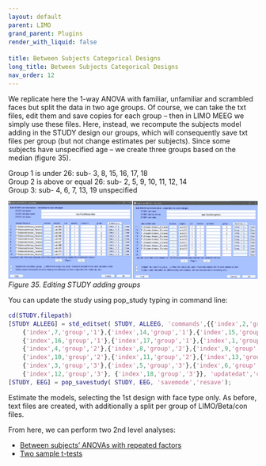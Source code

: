 ```yaml
---
layout: default
parent: LIMO
grand_parent: Plugins
render_with_liquid: false

title: Between Subjects Categorical Designs
long_title: Between Subjects Categorical Designs
nav_order: 12
---
```

We replicate here the 1-way ANOVA with familiar, unfamiliar and scrambled faces but split the data in two age groups. Of course, we can take the txt files, edit them and save copies for each group – then in LIMO MEEG we simply use these files. Here, instead, we recompute the subjects model adding in the STUDY design our groups, which will consequently save txt files per group (but not change estimates per subjects). Since some subjects have unspecified age – we create three groups based on the median (figure 35).  

Group 1 is under 26: sub- 3, 8, 15, 16, 17, 18  
Group 2 is above or equal 26: sub- 2, 5, 9, 10, 11, 12, 14  
Group 3: sub- 4, 6, 7, 13, 19 unspecified  

![Figure 35. Edit study](https://raw.githubusercontent.com/LIMO-EEG-Toolbox/limo_meeg/master/resources/images/35.jpg) 
_Figure 35. Editing STUDY adding groups_

You can update the study using pop_study typing in command line:
```matlab
cd(STUDY.filepath)
[STUDY ALLEEG] = std_editset( STUDY, ALLEEG, 'commands',{{'index',2,'group','1'}, ...
    {'index',7,'group','1'},{'index',14,'group','1'},{'index',15,'group','1'}, ...
    {'index',16,'group','1'},{'index',17,'group','1'},{'index',1,'group','2'}, ...
    {'index',4,'group','2'},{'index',8,'group','2'},{'index',9,'group','2'}, ...
    {'index',10,'group','2'},{'index',11,'group','2'},{'index',13,'group','2'}, ...
    {'index',3,'group','3'},{'index',5,'group','3'},{'index',6,'group','3'}, ...
    {'index',12,'group','3'}, {'index',18,'group','3'}}, 'updatedat','off','rmclust','on');
[STUDY, EEG] = pop_savestudy( STUDY, EEG, 'savemode','resave');
```

Estimate the models, selecting the 1st design with face type only. As before, text files are created, with additionally a split per group of LIMO/Beta/con files. 

From here, we can perform two 2nd level analyses:
- [Between subjects’ ANOVAs with repeated factors](https://raw.githubusercontent.com/LIMO-EEG-Toolbox/limo_meeg/wiki/9.-Between-subjects%E2%80%99-ANOVAs-with-repeated-factors)
- [Two sample t-tests](https://raw.githubusercontent.com/LIMO-EEG-Toolbox/limo_meeg/wiki/10.-Two-sample-t-tests)


